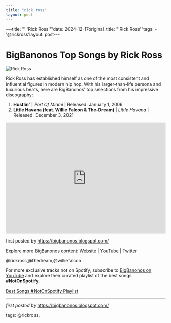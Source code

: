 ```yaml
---
title: "rick ross"
layout: post
---
```

---title: "' 'Rick Ross''"date: 2024-12-17original_title: "'Rick Ross'"tags:  - '@rickross'layout: post---<h1>BigBanonos Top Songs by Rick Ross</h1><img alt="Rick Ross" src="https://www.rollingstone.com/wp-content/uploads/2018/06/rs-194720-153100963.jpg?w=1581&h=1054&crop=1" /> <p>Rick Ross has established himself as one of the most consistent and influential figures in modern hip hop. With his larger-than-life persona and luxurious beats, here are BigBanonos' top selections from his impressive discography:</p> <ol> <li><strong>Hustlin'</strong> | <em>Port Of Miami</em> | Released: January 1, 2006</li> <li><strong>Little Havana (feat. Willie Falcon & The-Dream)</strong> | <em>Little Havana</em> | Released: December 3, 2021</li></ol> <div> <iframe src="https://open.spotify.com/embed/playlist/0IaNtNUs7b9cwZwsiMhOKI?utm_source=generator" width="100%" height="352" frameBorder="0" allowfullscreen="" allow="autoplay; clipboard-write; encrypted-media; fullscreen; picture-in-picture" loading="lazy"></iframe></div> <p>first posted by <a href="https://bigbanonos.blogspot.com/">https://bigbanonos.blogspot.com/</a></p> <div> <p>Explore more BigBanonos content: <a href="https://bigbanonos.blogspot.com/">Website</a> | <a href="https://www.youtube.com/@BigBanonos">YouTube</a> | <a href="https://x.com/bigbanonos">Twitter</a></p></div> <!--Tags--><p>@rickross,@thedream,@williefalcon</p><!--Subscribe and Playlist Links--><div>    <p>For more exclusive tracks not on Spotify, subscribe to <a href="https://www.youtube.com/@BigBanonos" target="_blank">BigBanonos on YouTube</a> and explore their curated playlist of the best songs <strong>#NotOnSpotify</strong>.</p>    <p><a href="https://www.youtube.com/playlist?list=PLtuNtuTatqI0kFahUCbtbfenC_ET5O_tr" target="_blank">Best Songs #NotOnSpotify Playlist<br /></a></p></div><hr /><p><em>first posted by</em> <a href="https://bigbanonos.blogspot.com/" rel="noopener" target="_new">https://bigbanonos.blogspot.com/</a></p><p>tags: @rickross,</p>